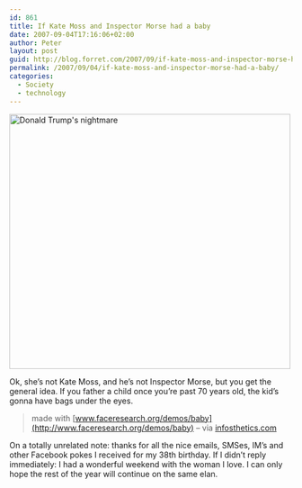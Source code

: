 ```yaml
---
id: 861
title: If Kate Moss and Inspector Morse had a baby
date: 2007-09-04T17:16:06+02:00
author: Peter
layout: post
guid: http://blog.forret.com/2007/09/if-kate-moss-and-inspector-morse-had-a-baby/
permalink: /2007/09/04/if-kate-moss-and-inspector-morse-had-a-baby/
categories:
  - Society
  - technology
---
```

[<img loading="lazy" width="500" src="http://farm2.static.flickr.com/1146/1322307260_a1d2a2bca4.jpg" alt="Donald Trump's nightmare" height="453" />](http://www.flickr.com/photos/pforret/1322307260/ "Photo Sharing")

Ok, she&#8217;s not Kate Moss, and he&#8217;s not Inspector Morse, but you get the general idea. If you father a child once you&#8217;re past 70 years old, the kid&#8217;s gonna have bags under the eyes.

> made with [www.faceresearch.org/demos/baby](http://www.faceresearch.org/demos/baby) &#8211; via [infosthetics.com](http://infosthetics.com/archives/2007/09/make_a_baby_face_average.html)

On a totally unrelated note: thanks for all the nice emails, SMSes, IM&#8217;s and other Facebook pokes I received for my 38th birthday. If I didn&#8217;t reply immediately: I had a wonderful weekend with the woman I love. I can only hope the rest of the year will continue on the same elan.